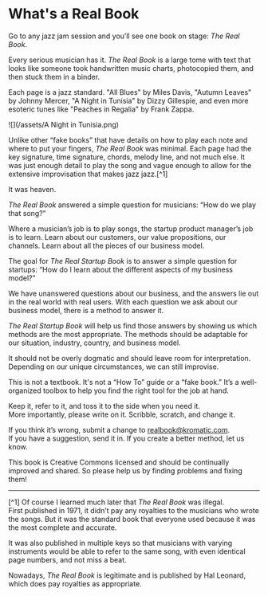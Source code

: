 # What's a Real Book

Go to any jazz jam session and you’ll see one book on stage: _The Real Book_.

Every serious musician has it. _The Real Book_ is a large tome with text that looks like someone took handwritten music charts, photocopied them, and then stuck them in a binder.

Each page is a jazz standard. "All Blues" by Miles Davis, "Autumn Leaves" by Johnny Mercer, "A Night in Tunisia" by Dizzy Gillespie, and even more esoteric tunes like "Peaches in Regalia" by Frank Zappa.

![](/assets/A Night in Tunisia.png)

Unlike other “fake books” that have details on how to play each note and where to put your fingers, _The Real Book_ was minimal. Each page had the key signature, time signature, chords, melody line, and not much else. It was just enough detail to play the song and vague enough to allow for the extensive improvisation that makes jazz jazz.[^1]

It was heaven.

_The Real Book_ answered a simple question for musicians: “How do we play that song?”

Where a musician’s job is to play songs, the startup product manager’s job is to learn. Learn about our customers, our value propositions, our channels. Learn about all the pieces of our business model.

The goal for _The Real Startup Book_ is to answer a simple question for startups: “How do I learn about the different aspects of my business model?”

We have unanswered questions about our business, and the answers lie out in the real world with real users. With each question we ask about our business model, there is a method to answer it.

_The Real Startup Book_ will help us find those answers by showing us which methods are the most appropriate. The methods should be adaptable for our situation, industry, country, and business model.

It should not be overly dogmatic and should leave room for interpretation. Depending on our unique circumstances, we can still improvise.

This is not a textbook. It's not a “How To” guide or a “fake book.” It’s a well-organized toolbox to help you find the right tool for the job at hand.

Keep it, refer to it, and toss it to the side when you need it.  
More importantly, please write on it. Scribble, scratch, and change it.

If you think it’s wrong, submit a change to realbook@kromatic.com.  
If you have a suggestion, send it in. If you create a better method, let us know.

This book is Creative Commons licensed and should be continually improved and shared. So please help us by finding problems and fixing them!

---

[^1] Of course I learned much later that _The Real Book_ was illegal.  
First published in 1971, it didn’t pay any royalties to the musicians who wrote the songs. But it was the standard book that everyone used because it was the most complete and accurate.

It was also published in multiple keys so that musicians with varying instruments would be able to refer to the same song, with even identical page numbers, and not miss a beat.

Nowadays, _The Real Book_ is legitimate and is published by Hal Leonard, which does pay royalties as appropriate.

